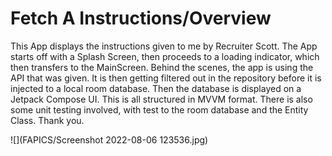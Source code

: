 # Fetch A Instructions/Overview

This App displays the instructions given to me by Recruiter Scott. The App starts off with a Splash Screen, then proceeds to a loading indicator, which then transfers to the MainScreen. Behind the scenes, the app is using the API that was given. It is then getting filtered out in the repository before it is injected to a local room database. Then the database is displayed on a Jetpack Compose UI. This is all structured in MVVM format. There is also some unit testing involved, with test to the room database and the Entity Class. Thank you.


![](FAPICS/Screenshot 2022-08-06 123536.jpg)

